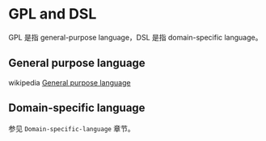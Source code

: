 # GPL and DSL

GPL 是指 general-purpose language，DSL 是指 domain-specific language。



## General purpose language

wikipedia [General purpose language](https://en.wikipedia.org/wiki/General-purpose_language)

## Domain-specific language

参见 `Domain-specific-language` 章节。

